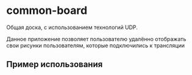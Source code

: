 # common-board
Общая доска, с использованием технологий UDP.

Данное приложение позволяет пользователю удалённо отображать свои рисунки пользователям, которые подключились к трансляции
## Пример использования
